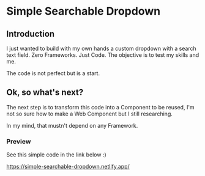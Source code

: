 # Simple Searchable Dropdown
## Introduction
I just wanted to build with my own hands a custom dropdown with a search text field. Zero Frameworks. Just Code. The objective is to test my skills and me.

The code is not perfect but is a start.
## Ok, so what's next?
The next step is to transform this code into a Component to be reused, I'm not so sure how to make a Web Component but I still researching.

In my mind, that mustn't depend on any Framework.

### Preview

See this simple code in the link below :)

https://simple-searchable-dropdown.netlify.app/
